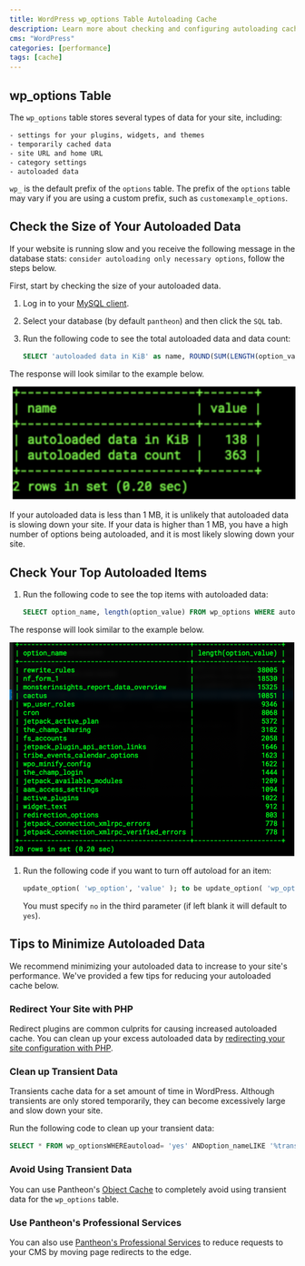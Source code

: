```yaml
---
title: WordPress wp_options Table Autoloading Cache
description: Learn more about checking and configuring autoloading cache in the wp_options table.
cms: "WordPress"
categories: [performance]
tags: [cache]
---
```


## wp_options Table

The `wp_options` table stores several types of data for your site, including:

    - settings for your plugins, widgets, and themes
    - temporarily cached data
    - site URL and home URL
    - category settings
    - autoloaded data

 <Alert title="Note"  type="info" >

`wp_` is the default prefix of the `options` table. The prefix of the `options` table may vary if you are using a custom prefix, such as `customexample_options`.

</Alert>
 
## Check the Size of Your Autoloaded Data

 If your website is running slow and you receive the following message in the database stats: `consider autoloading only necessary options`, follow the steps below.

 First, start by checking the size of your autoloaded data.

1. Log in to your [MySQL client](/mysql-access).

1. Select your database (by default `pantheon`) and then click the `SQL` tab.

1. Run the following code to see the total autoloaded data and data count:

    ```sql
    SELECT 'autoloaded data in KiB' as name, ROUND(SUM(LENGTH(option_value))/ 1024) as value FROM wp_options WHERE autoload='yes' UNION  SELECT 'autoloaded data count', count(*) FROM wp_options WHERE autoload='yes';
    ```
 
 The response will look similar to the example below.

 ![wp_options Table Example Code](../images/wp_options-table-example-code.png)

 If your autoloaded data is less than 1 MB, it is unlikely that autoloaded data is slowing down your site. If your data is higher than 1 MB, you have a high number of options being autoloaded, and it is most likely slowing down your site.

 ## Check Your Top Autoloaded Items

1. Run the following code to see the top items with autoloaded data:

    ```sql
    SELECT option_name, length(option_value) FROM wp_options WHERE autoload='yes' ORDER BY length(option_value) DESC LIMIT 20
    ```
 The response will look similar to the example below.

 ![wp_options Top Autoloaded Data](../images/wp_options-top-autoloaded-data-example.png)

1. Run the following code if you want to turn off autoload for an item:

    ```sql
    update_option( 'wp_option', 'value' ); to be update_option( 'wp_option', 'value', 'no' );
    ```

    You must specify `no` in the third parameter (if left blank it will default to `yes`). 

 ## Tips to Minimize Autoloaded Data

 We recommend minimizing your autoloaded data to increase to your site's performance. We've provided a few tips for reducing your autoloaded cache below.

### Redirect Your Site with PHP

Redirect plugins are common culprits for causing increased autoloaded cache. You can clean up your excess autoloaded data by [redirecting your site configuration with PHP](docs/redirects#redirect-with-php).

### Clean up Transient Data

Transients cache data for a set amount of time in WordPress. Although transients are only stored temporarily, they can become excessively large and slow down your site.

Run the following code to clean up your transient data:

```sql
SELECT * FROM wp_optionsWHEREautoload= 'yes' ANDoption_nameLIKE '%transient%';
```

### Avoid Using Transient Data

You can use Pantheon's [Object Cache](/docs/object-cache) to completely avoid using transient data for the `wp_options` table.

### Use Pantheon's Professional Services

You can also use [Pantheon's Professional Services](/guides/professional-services/advanced-global-cdn#edge-redirects) to reduce requests to your CMS by moving page redirects to the edge.
